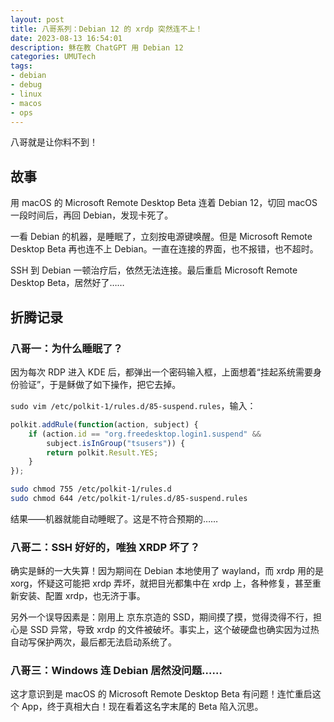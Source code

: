 ```yaml
---
layout: post
title: 八哥系列：Debian 12 的 xrdp 突然连不上！
date: 2023-08-13 16:54:01
description: 稣在教 ChatGPT 用 Debian 12
categories: UMUTech
tags:
- debian
- debug
- linux
- macos
- ops
---
```

八哥就是让你料不到！

## 故事

用 macOS 的 Microsoft Remote Desktop Beta 连着 Debian 12，切回 macOS 一段时间后，再回 Debian，发现卡死了。

一看 Debian 的机器，是睡眠了，立刻按电源键唤醒。但是 Microsoft Remote Desktop Beta 再也连不上 Debian。一直在连接的界面，也不报错，也不超时。

SSH 到 Debian 一顿治疗后，依然无法连接。最后重启 Microsoft Remote Desktop Beta，居然好了……

## 折腾记录

### 八哥一：为什么睡眠了？

因为每次 RDP 进入 KDE 后，都弹出一个密码输入框，上面想着“挂起系统需要身份验证”，于是稣做了如下操作，把它去掉。

`sudo vim /etc/polkit-1/rules.d/85-suspend.rules`，输入：

```js
polkit.addRule(function(action, subject) {
    if (action.id == "org.freedesktop.login1.suspend" &&
        subject.isInGroup("tsusers")) {
        return polkit.Result.YES;
    }
});
```

```sh
sudo chmod 755 /etc/polkit-1/rules.d
sudo chmod 644 /etc/polkit-1/rules.d/85-suspend.rules
```

结果——机器就能自动睡眠了。这是不符合预期的……

### 八哥二：SSH 好好的，唯独 XRDP 坏了？

确实是稣的一大失算！因为期间在 Debian 本地使用了 wayland，而 xrdp 用的是 xorg，怀疑这可能把 xrdp 弄坏，就把目光都集中在 xrdp 上，各种修复，甚至重新安装、配置 xrdp，也无济于事。

另外一个误导因素是：刚用上 京东京造的 SSD，期间摸了摸，觉得烫得不行，担心是 SSD 异常，导致 xrdp 的文件被破坏。事实上，这个破硬盘也确实因为过热自动写保护两次，最后都无法启动系统了。

### 八哥三：Windows 连 Debian 居然没问题……

这才意识到是 macOS 的 Microsoft Remote Desktop Beta 有问题！连忙重启这个 App，终于真相大白！现在看着这名字末尾的 Beta 陷入沉思。
